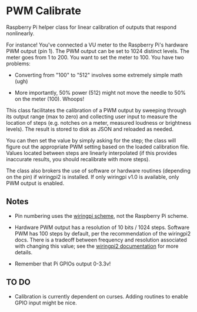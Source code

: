 PWM Calibrate
=============

Raspberry Pi helper class for linear calibration of outputs that respond nonlinearly.

For instance! You've connected a VU meter to the Raspberry Pi's hardware PWM output (pin 1). The PWM output can be set to 1024 distinct levels. The meter goes from 1 to 200. You want to set the meter to 100. You have two problems:

* Converting from "100" to "512" involves some extremely simple math (ugh)

* More importantly, 50% power (512) might not move the needle to 50% on the meter (100). Whoops!

This class facilitates the calibration of a PWM output by sweeping through its output range (max to zero) and collecting user input to measure the location of steps (e.g. notches on a meter, measured loudness or brightness levels). The result is stored to disk as JSON and reloaded as needed. 

You can then set the value by simply asking for the step; the class will figure out the appropriate PWM setting based on the loaded calibration file. Values located between steps are linearly interpolated (if this provides inaccurate results, you should recalibrate with more steps).

The class also brokers the use of software or hardware routines (depending on the pin) if wiringpi2 is installed. If only wiringpi v1.0 is available, only PWM output is enabled.

Notes
-----

* Pin numbering uses the [wiringpi scheme](http://wiringpi.com/pins/), not the Raspberry Pi scheme.

* Hardware PWM output has a resolution of 10 bits / 1024 steps. Software PWM has 100 steps by default, per the recommendation of the wiringpi2 docs. There is a tradeoff between frequency and resolution associated with changing this value; see the [wiringpi2 documentation](http://wiringpi.com/reference/software-pwm-library/) for more details.

* Remember that Pi GPIOs output 0-3.3v!

TO DO
-----

* Calibration is currently dependent on curses. Adding routines to enable GPIO input might be nice.